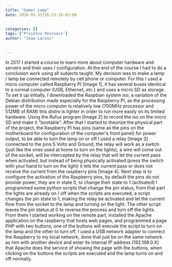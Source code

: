 ```yaml
---
title: "Gamer Lamp"
date: 2020-05-31T16:23:19-03:00
 

categories: []
tags: ['Projetos Pessoais']
author: "Joao Larini"
 

---
```


In 2017 I started a course to learn more about computer hardware and servers and their uses / configuration. At the end of the course I had to do a
conclusion work using all subjects taught. My decision was to make a lamp / lamp be connected remotely by cell phone or computer.
For this I used a micro computer called Raspberry PI [Image 1], it has several buses identical to a normal computer (USB, Ethernet,
etc.) and uses a micro SD as storage. To set it up initially, I downloaded the Raspbian system iso, a variation of the Debian distribution
made especially for the Raspberry PI, as the processing power of the micro computer is relatively low (700MHz processor and 512MB of RAM)
this distro is lighter in order to run more easily on its limited hardware. Using the Rufus program [Image 2] to record the iso on the micro SD and
make it "bootable". After that I started to theorize the physical part of the project, the Raspberry PI has pins (same as the pins on the motherboard for
configuration of the computer's front panel) for power output, to be able to turn the lamp on or off I used a relay [Image 3] connected to the
pins 5 Volts and Ground, the relay will work as a switch (just like the ones used at home to turn on the lights), a wire will come out of the socket, will be intercepted
by the relay that will let the current pass when activated, but instead of being physically activated (press the switch with your hand to turn on the light)
it lets the current pass or does not receive the current from the raspberry pins [Image 4]. Next step is to configure the activation of the Raspberry pins,
by default the pins do not provide power, they are in state 0, to change their state to 1 (activated) I programmed some python scripts that change the pin status, from that part the lights are already on / off when the scripts are executed, a script changes the pin state to 1, making the relay
be activated and let the current flow from the socket to the lamp and turning on the light. The other script leaves the pin status at 0 to reverse the process and
turn off the lights. From there I started working on the remote part, installed the Apache application on the raspberry that hosts web pages, and programmed a page
PHP with two buttons, one of the buttons will execute the script to turn on the lamp and the other to turn off. I used a USB network adapter to connect the
Raspberry to my local network, done that just be on the same network as him with another device and enter its internal IP address (192.168.0.X) that
Apache does the service of showing the page with the buttons, when clicking on the buttons the scripts are executed and the lamp turns on and off normally.